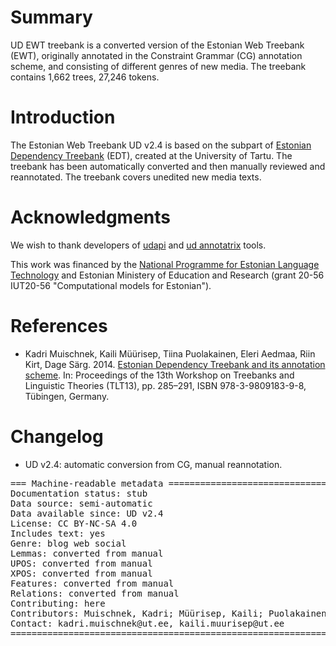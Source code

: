 # Summary

UD EWT treebank is a converted version of the Estonian Web Treebank (EWT), originally annotated in the Constraint Grammar (CG) annotation scheme, and consisting of different genres of new media. The treebank contains 1,662 trees, 27,246 tokens.


# Introduction

The Estonian Web Treebank UD v2.4 is based on the subpart of [Estonian Dependency Treebank](https://github.com/EstSyntax/) (EDT), created at the University of Tartu. The treebank has been automatically converted and then manually reviewed and reannotated.
The treebank covers unedited new media texts.


# Acknowledgments

We wish to thank developers of [udapi](http://udapi.github.io/) and [ud annotatrix](https://github.com/jonorthwash/ud-annotatrix) tools.

This work was financed by the [National Programme for Estonian Language Technology](https://www.keeletehnoloogia.ee/en?set_language=en) and Estonian Ministery of Education and Research (grant 20-56 IUT20-56 "Computational models for Estonian").

# References

* Kadri Muischnek, Kaili Müürisep, Tiina Puolakainen, Eleri Aedmaa, Riin Kirt, Dage Särg.  2014.
  [Estonian Dependency Treebank and its annotation scheme](http://tlt13.sfs.uni-tuebingen.de/tlt13-proceedings.pdf). In: Proceedings of the 13th Workshop on Treebanks and Linguistic Theories (TLT13), pp. 285–291, ISBN 978-3-9809183-9-8, Tübingen, Germany.

 
# Changelog

* UD v2.4: automatic conversion from CG, manual reannotation.

<pre>
=== Machine-readable metadata =================================================
Documentation status: stub
Data source: semi-automatic
Data available since: UD v2.4
License: CC BY-NC-SA 4.0
Includes text: yes
Genre: blog web social
Lemmas: converted from manual
UPOS: converted from manual
XPOS: converted from manual
Features: converted from manual
Relations: converted from manual
Contributing: here
Contributors: Muischnek, Kadri; Müürisep, Kaili; Puolakainen, Tiina; Särg, Dage
Contact: kadri.muischnek@ut.ee, kaili.muurisep@ut.ee
===============================================================================
</pre>
